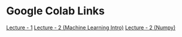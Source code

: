 # Google Colab Links

[Lecture - 1](https://colab.research.google.com/drive/1OJ5G5FjfGB7MOQ9PRnHh25AVtWYeFwQA#scrollTo=a4392a67)
[Lecture - 2 (Machine Learning Intro)](https://colab.research.google.com/drive/1TZGu7AAjqAoSnHITCJWOPq1t69IN4yus#scrollTo=dBlwn-grlSwb)
[Lecture - 2 (Numpy)](https://colab.research.google.com/drive/1wGpMfLQ06HWMomoauFXKDMt9VlzvHAH9#scrollTo=gVUuNHkIHPiU)
